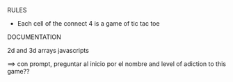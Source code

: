 RULES

 - Each cell of the connect 4 is a game of tic tac toe


DOCUMENTATION

2d and 3d arrays javascripts


==> con prompt, preguntar al inicio por el nombre and level of adiction to this game??
